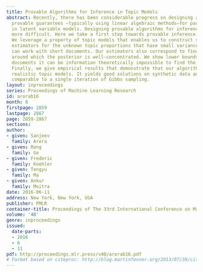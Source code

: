 ```yaml
---
title: Provable Algorithms for Inference in Topic Models
abstract: Recently, there has been considerable progress on designing algorithms with
  provable guarantees —typically using linear algebraic methods—for parameter learning
  in latent variable models. Designing provable algorithms for inference has proved
  more difficult. Here we take a first step towards provable inference in topic models.
  We leverage a property of topic models that enables us to construct simple linear
  estimators for the unknown topic proportions that have small variance, and consequently
  can work with short documents. Our estimators also correspond to finding an estimate
  around which the posterior is well-concentrated. We show lower bounds that for shorter
  documents it can be information theoretically impossible to find the hidden topics.
  Finally, we give empirical results that demonstrate that our algorithm works on
  realistic topic models. It yields good solutions on synthetic data and runs in time
  comparable to a single iteration of Gibbs sampling.
layout: inproceedings
series: Proceedings of Machine Learning Research
id: arorab16
month: 0
firstpage: 2859
lastpage: 2867
page: 2859-2867
sections: 
author:
- given: Sanjeev
  family: Arora
- given: Rong
  family: Ge
- given: Frederic
  family: Koehler
- given: Tengyu
  family: Ma
- given: Ankur
  family: Moitra
date: 2016-06-11
address: New York, New York, USA
publisher: PMLR
container-title: Proceedings of The 33rd International Conference on Machine Learning
volume: '48'
genre: inproceedings
issued:
  date-parts:
  - 2016
  - 6
  - 11
pdf: http://proceedings.mlr.press/v48/arorab16.pdf
# Format based on citeproc: http://blog.martinfenner.org/2013/07/30/citeproc-yaml-for-bibliographies/
---
```

